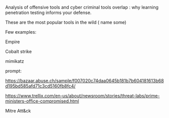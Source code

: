 Analysis of offensive tools and cyber criminal tools overlap : why learning penetration testing informs your defense.

These are the most popular tools in the wild ( name some) 

Few examples:

Empire

Cobalt strike

mimikatz

prompt:

https://bazaar.abuse.ch/sample/f007020c74daa0645b181b7b604181613b68d195bd585afd71c3cd5160fb8fc4/

https://www.trellix.com/en-us/about/newsroom/stories/threat-labs/prime-ministers-office-compromised.html  

Mitre Att&ck
